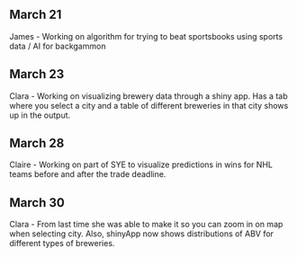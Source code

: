 ## March 21

James - Working on algorithm for trying to beat sportsbooks using sports data / AI for backgammon

## March 23

Clara - Working on visualizing brewery data through a shiny app. Has a tab where you select a city and a table of different breweries in that city shows up in the output.

## March 28

Claire - Working on part of SYE to visualize predictions in wins for NHL teams before and after the trade deadline.

## March 30

Clara - From last time she was able to make it so you can zoom in on map when selecting city. Also, shinyApp now shows distributions of ABV for different types of breweries.